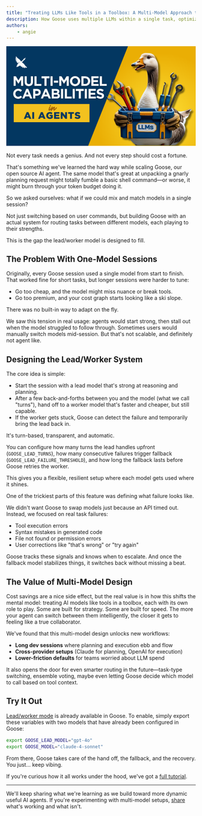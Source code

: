 ```yaml
---
title: "Treating LLMs Like Tools in a Toolbox: A Multi-Model Approach to Smarter AI Agents"
description: How Goose uses multiple LLMs within a single task, optimizing for speed, cost, and reliability in AI agent workflows
authors:
    - angie
---
```


![blog cover](multi-model-ai-agent.png)


Not every task needs a genius. And not every step should cost a fortune.

That's something we've learned the hard way while scaling Goose, our open source AI agent. The same model that's great at unpacking a gnarly planning request might totally fumble a basic shell command—or worse, it might burn through your token budget doing it.

So we asked ourselves: what if we could mix and match models in a single session?

Not just switching based on user commands, but building Goose with an actual system for routing tasks between different models, each playing to their strengths.

This is the gap the lead/worker model is designed to fill.

<!-- truncate -->

## The Problem With One-Model Sessions

Originally, every Goose session used a single model from start to finish. That worked fine for short tasks, but longer sessions were harder to tune:

* Go too cheap, and the model might miss nuance or break tools.
* Go too premium, and your cost graph starts looking like a ski slope.

There was no built-in way to adapt on the fly.

We saw this tension in real usage: agents would start strong, then stall out when the model struggled to follow through. Sometimes users would manually switch models mid-session. But that's not scalable, and definitely not agent like.

## Designing the Lead/Worker System

The core idea is simple:

* Start the session with a lead model that's strong at reasoning and planning.
* After a few back-and-forths between you and the model (what we call "turns"), hand off to a worker model that's faster and cheaper, but still capable.
* If the worker gets stuck, Goose can detect the failure and temporarily bring the lead back in.

It's turn-based, transparent, and automatic.

You can configure how many turns the lead handles upfront (`GOOSE_LEAD_TURNS`), how many consecutive failures trigger fallback (`GOOSE_LEAD_FAILURE_THRESHOLD`), and how long the fallback lasts before Goose retries the worker.

This gives you a flexible, resilient setup where each model gets used where it shines.

One of the trickiest parts of this feature was defining what failure looks like.

We didn't want Goose to swap models just because an API timed out. Instead, we focused on real task failures:

* Tool execution errors
* Syntax mistakes in generated code
* File not found or permission errors
* User corrections like "that's wrong" or "try again"

Goose tracks these signals and knows when to escalate. And once the fallback model stabilizes things, it switches back without missing a beat.

## The Value of Multi-Model Design

Cost savings are a nice side effect, but the real value is in how this shifts the mental model: treating AI models like tools in a toolbox, each with its own role to play. Some are built for strategy. Some are built for speed. The more your agent can switch between them intelligently, the closer it gets to feeling like a true collaborator.

We've found that this multi-model design unlocks new workflows:

* **Long dev sessions** where planning and execution ebb and flow
* **Cross-provider setups** (Claude for planning, OpenAI for execution)
* **Lower-friction defaults** for teams worried about LLM spend

It also opens the door for even smarter routing in the future—task-type switching, ensemble voting, maybe even letting Goose decide which model to call based on tool context.

## Try It Out

[Lead/worker mode](/docs/tutorials/lead-worker) is already available in Goose.  To enable, simply export these variables with two models that have already been configured in Goose:

```bash
export GOOSE_LEAD_MODEL="gpt-4o"
export GOOSE_MODEL="claude-4-sonnet"
```

From there, Goose takes care of the hand off, the fallback, and the recovery. You just... keep vibing.

If you're curious how it all works under the hood, we've got a [full tutorial](/docs/tutorials/lead-worker).

---

We'll keep sharing what we're learning as we build toward more dynamic useful AI agents. If you're experimenting with multi-model setups, [share](https://discord.gg/block-opensource) what's working and what isn't.


<head>
  <meta property="og:title" content="Treating LLMs Like Tools in a Toolbox: A Multi-Model Approach to Smarter AI Agents" />
  <meta property="og:type" content="article" />
  <meta property="og:url" content="https://block.github.io/goose/blog/2025/06/16/multi-model-in-goose" />
  <meta property="og:description" content="How Goose uses multiple LLMs within a single task, optimizing for speed, cost, and reliability in AI agent workflows" />
  <meta property="og:image" content="https://block.github.io/goose/goose/assets/images/multi-model-ai-agent-d408feaeba3e13cafdbfe9377980bc3d.png" />
  <meta name="twitter:card" content="summary_large_image" />
  <meta property="twitter:domain" content="block.github.io/goose" />
  <meta name="twitter:title" content="Treating LLMs Like Tools in a Toolbox: A Multi-Model Approach to Smarter AI Agents" />
  <meta name="twitter:description" content="How Goose uses multiple LLMs within a single task, optimizing for speed, cost, and reliability in AI agent workflows" />
  <meta name="twitter:image" content="https://block.github.io/goose/goose/assets/images/multi-model-ai-agent-d408feaeba3e13cafdbfe9377980bc3d.png" />
</head>
